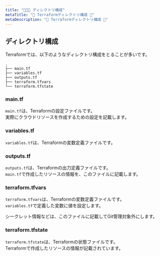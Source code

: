 ```yaml
---
title: "🦀🦀🦀 ディレクトリ構成"
metaTitle: "🤖 Terraformディレクトリ構成 🤖"
metaDescription: "🤖 Terraformディレクトリ構成 🤖"
---
```


## ディレクトリ構成

Terraformでは、以下のようなディレクトリ構成をとることが多いです。  

```shell
.
├── main.tf
├── variables.tf
├── outputs.tf
├── terraform.tfvars
└── terraform.tfstate
```

### main.tf

`main.tf`は、Terraformの設定ファイルです。  
実際にクラウドリソースを作成するための設定を記載します。  

### variables.tf

`variables.tf`は、Terraformの変数定義ファイルです。  

### outputs.tf

`outputs.tf`は、Terraformの出力定義ファイルです。  
`main.tf`で作成したリソースの情報を、このファイルに記載します。  

### terraform.tfvars

`terraform.tfvars`は、Terraformの変数定義ファイルです。  
`variables.tf`で定義した変数に値を設定します。  

シークレット情報などは、このファイルに記載してGit管理対象外にします。  

### terraform.tfstate

`terraform.tfstate`は、Terraformの状態ファイルです。  
Terraformで作成したリソースの情報が記載されています。  

